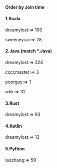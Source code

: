 #### Order by Join time
#### 1.Scala
dreamylost:=> 100

sweeneycai:=> 28

#### 2.Java (match *.Java)
dreamylost:=> 324

ccccmaster:=> 3

poorguy:=> 1

wkk:=> 32

#### 3.Rust
dreamylost:=> 93

#### 4.Kotlin
dreamylost:=> 13

#### 5.Python
laozhang:=> 59

